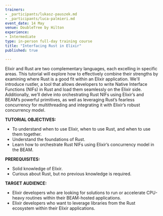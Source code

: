 ```yaml
---
trainers:
- _participants/lukasz-pauszek.md
- _participants/luca-palmieri.md
event_date: 14 May
venue: DoubleTree by Hilton
experience:
- Intermediate
type: in-person full-day training course
title: "Interfacing Rust in Elixir"
published: true

---
```

Elixir and Rust are two complementary languages, each excelling in specific areas. This tutorial will explore how to effectively combine their strengths by examining where Rust is a good fit within an Elixir application. We'll introduce rustler, a tool that allows developers to write Native Interface Functions (NIFs) in Rust and load them seamlessly on the Elixir side. Additionally, we'll delve into orchestrating Rust NIFs using Elixir’s and BEAM’s powerful primitives, as well as leveraging Rust’s fearless concurrency for multithreading and integrating it with Elixir’s robust concurrency model.

**TUTORIAL OBJECTIVES:**
- To understand when to use Elixir, when to use Rust, and when to use them together. 
- Understand the foundations of Rust.
- Learn how to orchestrate Rust NIFs using Elixir’s concurrency model in the BEAM.

**PREREQUISITES:**
- Solid knowledge of Elixir.
- Curious about Rust, but no previous knowledge is required.

**TARGET AUDIENCE:**
- Elixir developers who are looking for solutions to run or accelerate CPU-heavy routines within their BEAM-hosted applications.
- Elixir developers who want to leverage libraries from the Rust ecosystem within their Elixir applications.
